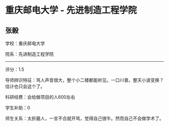 # 重庆邮电大学 - 先进制造工程学院

## 张毅

学校：重庆邮电大学

院系：先进制造工程学院

* * *

评分：1.5

导师辨识特征：骂人声音很大，整个小二楼都能听见。一口川普。整天小波变换？估计也只会这个了。

科研经费：会给做项目的人600左右

学生补助：0

师生关系：太折磨人，一言不合就开骂，觉得自己很牛。然而自己不会做学术了。